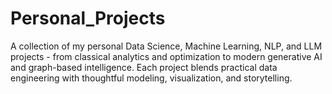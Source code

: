 # Personal_Projects
A collection of my personal Data Science, Machine Learning, NLP, and LLM projects - from classical analytics and optimization to modern generative AI and graph-based intelligence. Each project blends practical data engineering with thoughtful modeling, visualization, and storytelling.
